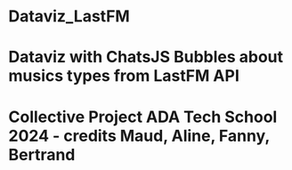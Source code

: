 # Dataviz_LastFM
# Dataviz with ChatsJS Bubbles about musics types from LastFM API
# Collective Project ADA Tech School 2024 - credits Maud, Aline, Fanny, Bertrand
